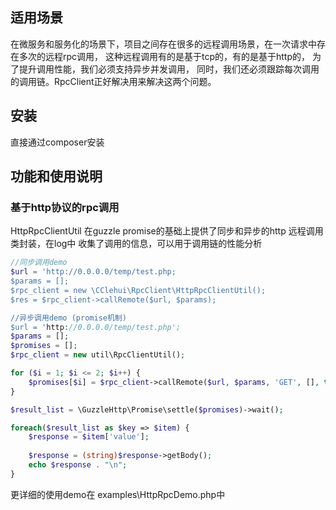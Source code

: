 ## 适用场景
在微服务和服务化的场景下，项目之间存在很多的远程调用场景，在一次请求中存在多次的远程rpc调用，
这种远程调用有的是基于tcp的，有的是基于http的， 为了提升调用性能，我们必须支持异步并发调用，
同时，我们还必须跟踪每次调用的调用链。RpcClient正好解决用来解决这两个问题。

## 安装
直接通过composer安装

## 功能和使用说明
### 基于http协议的rpc调用
HttpRpcClientUtil 在guzzle promise的基础上提供了同步和异步的http 远程调用类封装，在log中
收集了调用的信息，可以用于调用链的性能分析

```php
//同步调用demo
$url = 'http://0.0.0.0/temp/test.php;
$params = [];
$rpc_client = new \CClehui\RpcClient\HttpRpcClientUtil();
$res = $rpc_client->callRemote($url, $params);

//异步调用demo (promise机制)
$url = 'http://0.0.0.0/temp/test.php';
$params = [];
$promises = [];
$rpc_client = new util\RpcClientUtil();

for ($i = 1; $i <= 2; $i++) {
    $promises[$i] = $rpc_client->callRemote($url, $params, 'GET', [], true);
}

$result_list = \GuzzleHttp\Promise\settle($promises)->wait();

foreach($result_list as $key => $item) {
    $response = $item['value'];
    
    $response = (string)$response->getBody();
    echo $response . "\n";
}
```

更详细的使用demo在 examples\HttpRpcDemo.php中
